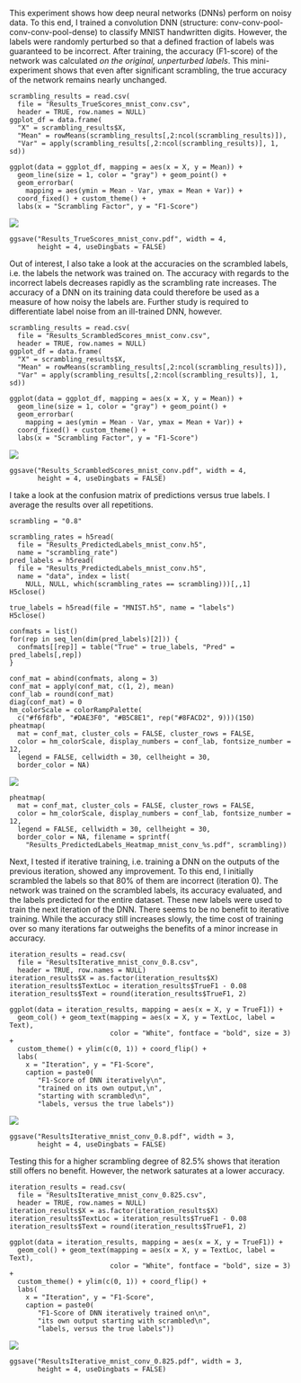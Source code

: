 This experiment shows how deep neural networks (DNNs) perform on noisy
data. To this end, I trained a convolution DNN (structure:
conv-conv-pool-conv-conv-pool-dense) to classify MNIST handwritten
digits. However, the labels were randomly perturbed so that a defined
fraction of labels was guaranteed to be incorrect. After training, the
accuracy (F1-score) of the network was calculated *on the original,
unperturbed labels*. This mini-experiment shows that even after
significant scrambling, the true accuracy of the network remains nearly
unchanged.

    scrambling_results = read.csv(
      file = "Results_TrueScores_mnist_conv.csv", 
      header = TRUE, row.names = NULL)
    ggplot_df = data.frame(
      "X" = scrambling_results$X, 
      "Mean" = rowMeans(scrambling_results[,2:ncol(scrambling_results)]),
      "Var" = apply(scrambling_results[,2:ncol(scrambling_results)], 1, sd))

    ggplot(data = ggplot_df, mapping = aes(x = X, y = Mean)) + 
      geom_line(size = 1, color = "gray") + geom_point() + 
      geom_errorbar(
        mapping = aes(ymin = Mean - Var, ymax = Mean + Var)) + 
      coord_fixed() + custom_theme() + 
      labs(x = "Scrambling Factor", y = "F1-Score")

![](README_files/figure-markdown_strict/unnamed-chunk-1-1.png)

    ggsave("Results_TrueScores_mnist_conv.pdf", width = 4, 
           height = 4, useDingbats = FALSE)

Out of interest, I also take a look at the accuracies on the scrambled
labels, i.e. the labels the network was trained on. The accuracy with
regards to the incorrect labels decreases rapidly as the scrambling rate
increases. The accuracy of a DNN on its training data could therefore be
used as a measure of how noisy the labels are. Further study is required
to differentiate label noise from an ill-trained DNN, however.

    scrambling_results = read.csv(
      file = "Results_ScrambledScores_mnist_conv.csv", 
      header = TRUE, row.names = NULL)
    ggplot_df = data.frame(
      "X" = scrambling_results$X, 
      "Mean" = rowMeans(scrambling_results[,2:ncol(scrambling_results)]),
      "Var" = apply(scrambling_results[,2:ncol(scrambling_results)], 1, sd))

    ggplot(data = ggplot_df, mapping = aes(x = X, y = Mean)) + 
      geom_line(size = 1, color = "gray") + geom_point() + 
      geom_errorbar(
        mapping = aes(ymin = Mean - Var, ymax = Mean + Var)) + 
      coord_fixed() + custom_theme() + 
      labs(x = "Scrambling Factor", y = "F1-Score")

![](README_files/figure-markdown_strict/unnamed-chunk-2-1.png)

    ggsave("Results_ScrambledScores_mnist_conv.pdf", width = 4, 
           height = 4, useDingbats = FALSE)

I take a look at the confusion matrix of predictions versus true labels.
I average the results over all repetitions.

    scrambling = "0.8"

    scrambling_rates = h5read(
      file = "Results_PredictedLabels_mnist_conv.h5", 
      name = "scrambling_rate")
    pred_labels = h5read(
      file = "Results_PredictedLabels_mnist_conv.h5", 
      name = "data", index = list(
        NULL, NULL, which(scrambling_rates == scrambling)))[,,1]
    H5close()

    true_labels = h5read(file = "MNIST.h5", name = "labels")
    H5close()

    confmats = list()
    for(rep in seq_len(dim(pred_labels)[2])) {
      confmats[[rep]] = table("True" = true_labels, "Pred" = pred_labels[,rep])
    }

    conf_mat = abind(confmats, along = 3)
    conf_mat = apply(conf_mat, c(1, 2), mean)
    conf_lab = round(conf_mat)
    diag(conf_mat) = 0
    hm_colorScale = colorRampPalette(
      c("#f6f8fb", "#DAE3F0", "#B5C8E1", rep("#8FACD2", 9)))(150)
    pheatmap(
      mat = conf_mat, cluster_cols = FALSE, cluster_rows = FALSE, 
      color = hm_colorScale, display_numbers = conf_lab, fontsize_number = 12, 
      legend = FALSE, cellwidth = 30, cellheight = 30, 
      border_color = NA)

![](README_files/figure-markdown_strict/unnamed-chunk-3-1.png)

    pheatmap(
      mat = conf_mat, cluster_cols = FALSE, cluster_rows = FALSE, 
      color = hm_colorScale, display_numbers = conf_lab, fontsize_number = 12, 
      legend = FALSE, cellwidth = 30, cellheight = 30, 
      border_color = NA, filename = sprintf(
        "Results_PredictedLabels_Heatmap_mnist_conv_%s.pdf", scrambling))

Next, I tested if iterative training, i.e. training a DNN on the outputs
of the previous iteration, showed any improvement. To this end, I
initially scrambled the labels so that 80% of them are incorrect
(iteration 0). The network was trained on the scrambled labels, its
accuracy evaluated, and the labels predicted for the entire dataset.
These new labels were used to train the next iteration of the DNN. There
seems to be no benefit to iterative training. While the accuracy still
increases slowly, the time cost of training over so many iterations far
outweighs the benefits of a minor increase in accuracy.

    iteration_results = read.csv(
      file = "ResultsIterative_mnist_conv_0.8.csv", 
      header = TRUE, row.names = NULL)
    iteration_results$X = as.factor(iteration_results$X)
    iteration_results$TextLoc = iteration_results$TrueF1 - 0.08
    iteration_results$Text = round(iteration_results$TrueF1, 2)

    ggplot(data = iteration_results, mapping = aes(x = X, y = TrueF1)) + 
      geom_col() + geom_text(mapping = aes(x = X, y = TextLoc, label = Text), 
                             color = "White", fontface = "bold", size = 3) +
      custom_theme() + ylim(c(0, 1)) + coord_flip() + 
      labs(
        x = "Iteration", y = "F1-Score", 
        caption = paste0(
           "F1-Score of DNN iteratively\n",
           "trained on its own output,\n",
           "starting with scrambled\n",
           "labels, versus the true labels"))

![](README_files/figure-markdown_strict/unnamed-chunk-4-1.png)

    ggsave("ResultsIterative_mnist_conv_0.8.pdf", width = 3, 
           height = 4, useDingbats = FALSE)

Testing this for a higher scrambling degree of 82.5% shows that
iteration still offers no benefit. However, the network saturates at a
lower accuracy.

    iteration_results = read.csv(
      file = "ResultsIterative_mnist_conv_0.825.csv", 
      header = TRUE, row.names = NULL)
    iteration_results$X = as.factor(iteration_results$X)
    iteration_results$TextLoc = iteration_results$TrueF1 - 0.08
    iteration_results$Text = round(iteration_results$TrueF1, 2)

    ggplot(data = iteration_results, mapping = aes(x = X, y = TrueF1)) + 
      geom_col() + geom_text(mapping = aes(x = X, y = TextLoc, label = Text), 
                             color = "White", fontface = "bold", size = 3) +
      custom_theme() + ylim(c(0, 1)) + coord_flip() + 
      labs(
        x = "Iteration", y = "F1-Score", 
        caption = paste0(
           "F1-Score of DNN iteratively trained on\n",
           "its own output starting with scrambled\n",
           "labels, versus the true labels"))

![](README_files/figure-markdown_strict/unnamed-chunk-5-1.png)

    ggsave("ResultsIterative_mnist_conv_0.825.pdf", width = 3, 
           height = 4, useDingbats = FALSE)
